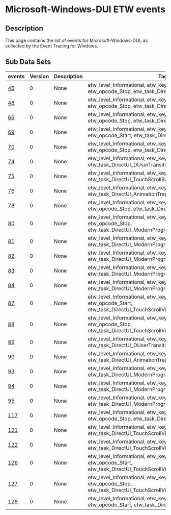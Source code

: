 # Microsoft-Windows-DUI ETW events

## Description
This page contains the list of events for Microsoft-Windows-DUI, as collected by the Event Tracing for Windows.

## Sub Data Sets
|events|Version|Description|Tags|
|---|---|---|---|
|[46](events/event-46.md)|0|None|etw_level_Informational, etw_keywords_Default, etw_opcode_Stop, etw_task_DirectUI_EndDeferWork|
|[48](events/event-48.md)|0|None|etw_level_Informational, etw_keywords_Default, etw_opcode_Stop, etw_task_DirectUI_PostSourceChangeWork|
|[66](events/event-66.md)|0|None|etw_level_Informational, etw_keywords_Default, etw_opcode_Stop, etw_task_DirectUI_AnimationTrapStoryboard|
|[69](events/event-69.md)|0|None|etw_level_Informational, etw_keywords_Default, etw_opcode_Start, etw_task_DirectUI_AnimationTrapPVL|
|[70](events/event-70.md)|0|None|etw_level_Informational, etw_keywords_Default, etw_opcode_Stop, etw_task_DirectUI_AnimationTrapPVL|
|[74](events/event-74.md)|0|None|etw_level_Informational, etw_keywords_Default, etw_task_DirectUI_DUserTransition|
|[75](events/event-75.md)|0|None|etw_level_Informational, etw_keywords_Default, etw_task_DirectUI_TouchScrollBarStateChange|
|[76](events/event-76.md)|0|None|etw_level_Informational, etw_keywords_Default, etw_task_DirectUI_AnimationTrapStoryboardComplete|
|[78](events/event-78.md)|0|None|etw_level_Informational, etw_keywords_Default, etw_opcode_Stop, etw_task_DirectUI_ActivityOverlayPaint|
|[80](events/event-80.md)|0|None|etw_level_Informational, etw_keywords_Default, etw_opcode_Stop, etw_task_DirectUI_ModernProgressRingPaint|
|[81](events/event-81.md)|0|None|etw_level_Informational, etw_keywords_Default, etw_task_DirectUI_ModernProgressBarSize|
|[82](events/event-82.md)|0|None|etw_level_Informational, etw_keywords_Default, etw_task_DirectUI_ModernProgressBarPercentCompleted|
|[83](events/event-83.md)|0|None|etw_level_Informational, etw_keywords_Default, etw_task_DirectUI_ModernProgressRingSize|
|[84](events/event-84.md)|0|None|etw_level_Informational, etw_keywords_Default, etw_task_DirectUI_ModernProgressRingColors|
|[87](events/event-87.md)|0|None|etw_level_Informational, etw_keywords_Default, etw_opcode_Start, etw_task_DirectUI_TouchScrollViewer_OnRegionStatusChanged|
|[88](events/event-88.md)|0|None|etw_level_Informational, etw_keywords_Default, etw_opcode_Stop, etw_task_DirectUI_TouchScrollViewer_OnRegionStatusChanged|
|[89](events/event-89.md)|0|None|etw_level_Informational, etw_keywords_Default, etw_task_DirectUI_DUserTransition|
|[90](events/event-90.md)|0|None|etw_level_Informational, etw_keywords_Default, etw_task_DirectUI_AnimationTrapStoryboard|
|[93](events/event-93.md)|0|None|etw_level_Informational, etw_keywords_Default, etw_task_DirectUI_ModernProgressBarForegroundColor|
|[94](events/event-94.md)|0|None|etw_level_Informational, etw_keywords_Default, etw_task_DirectUI_ModernProgressBarBackgroundColor|
|[95](events/event-95.md)|0|None|etw_level_Informational, etw_keywords_Default, etw_task_DirectUI_ModernProgressBarState|
|[117](events/event-117.md)|0|None|etw_level_Informational, etw_keywords_Default, etw_opcode_Stop, etw_task_DirectUI_StyleSheet_Resolve|
|[121](events/event-121.md)|0|None|etw_level_Informational, etw_keywords_Default, etw_task_DirectUI_TouchScrollViewer_TileManagement|
|[122](events/event-122.md)|0|None|etw_level_Informational, etw_keywords_Default, etw_task_DirectUI_TouchScrollViewer_TileManagement|
|[126](events/event-126.md)|0|None|etw_level_Informational, etw_keywords_Default, etw_opcode_Start, etw_task_DirectUI_TouchScrollViewer_IntersectTest|
|[127](events/event-127.md)|0|None|etw_level_Informational, etw_keywords_Default, etw_opcode_Stop, etw_task_DirectUI_TouchScrollViewer_IntersectTest|
|[128](events/event-128.md)|0|None|etw_level_Informational, etw_keywords_Default, etw_opcode_Start, etw_task_DirectUI_CreateElement|
